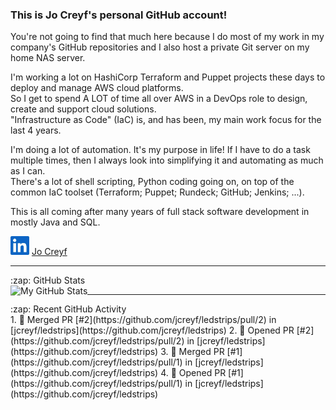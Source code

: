 ### This is Jo Creyf's personal GitHub account!

You're not going to find that much here because I do most of my work in my company's GitHub repositories and I also host a private Git server on my home NAS server.<br>

I'm working a lot on HashiCorp Terraform and Puppet projects these days to deploy and manage AWS cloud platforms.<br>
So I get to spend A LOT of time all over AWS in a DevOps role to design, create and support cloud solutions.<br>
"Infrastructure as Code" (IaC) is, and has been, my main work focus for the last 4 years.<br>

I'm doing a lot of automation.  It's my purpose in life!  If I have to do a task multiple times, then I always look into simplifying it and automating as much as I can.<br>
There's a lot of shell scripting, Python coding going on, on top of the common IaC toolset (Terraform; Puppet; Rundeck; GitHub; Jenkins; ...).<br>

This is all coming after many years of full stack software development in mostly Java and SQL.<br>

<img src="_documentation/resources/LinkedIN_icon.jpg" alt="LinkedIN account" width='30'/>&nbsp;[Jo Creyf](https://www.linkedin.com/in/jocreyf/)<br>

---

<!-- https://github.com/anuraghazra/github-readme-stats -->
<summary>:zap: GitHub Stats</summary>
<img align="left" alt="My GitHub Stats" src="https://github-readme-stats.vercel.app/api?username=jcreyf&show_icons=true&hide_border=true"/>

---

<summary>:zap: Recent GitHub Activity</summary>
<!--START_SECTION:activity-->
1. 🎉 Merged PR [#2](https://github.com/jcreyf/ledstrips/pull/2) in [jcreyf/ledstrips](https://github.com/jcreyf/ledstrips)
2. 💪 Opened PR [#2](https://github.com/jcreyf/ledstrips/pull/2) in [jcreyf/ledstrips](https://github.com/jcreyf/ledstrips)
3. 🎉 Merged PR [#1](https://github.com/jcreyf/ledstrips/pull/1) in [jcreyf/ledstrips](https://github.com/jcreyf/ledstrips)
4. 💪 Opened PR [#1](https://github.com/jcreyf/ledstrips/pull/1) in [jcreyf/ledstrips](https://github.com/jcreyf/ledstrips)
<!--END_SECTION:activity-->


[website]: https://jocreyf.com
[youtube]: https://youtube.com/jcreyf
[linkedin]: https://www.linkedin.com/in/jocreyf/
[github]: https://github.com/jcreyf